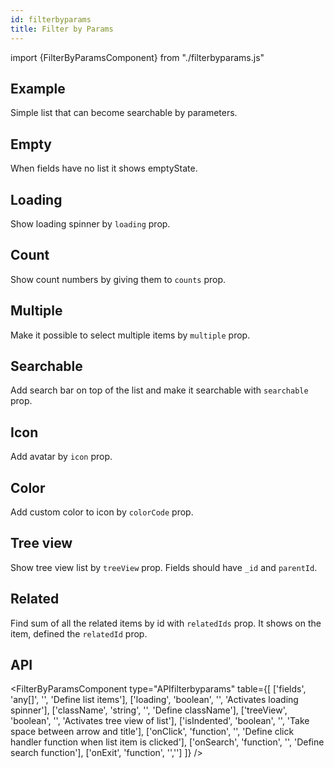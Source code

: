 ```yaml
---
id: filterbyparams
title: Filter by Params
---
```


import {FilterByParamsComponent} from "./filterbyparams.js"

## Example

<p>Simple list that can become searchable by parameters.</p>
<FilterByParamsComponent />

## Empty

<p>When fields have no list it shows emptyState.</p>
<FilterByParamsComponent type="empty" />

## Loading

<p>Show loading spinner by <code>loading</code> prop.</p>
<FilterByParamsComponent type="load" />

## Count

<p>Show count numbers by giving them to <code>counts</code> prop.</p>
<FilterByParamsComponent type="count" />

## Multiple

<p>Make it possible to select multiple items by <code>multiple</code> prop.</p>
<FilterByParamsComponent type="multiple" />

## Searchable

<p>Add search bar on top of the list and make it searchable with <code>searchable</code> prop.</p>
<FilterByParamsComponent type="search" />

## Icon

<p>Add avatar by <code>icon</code> prop.</p>
<FilterByParamsComponent type="icon" />

## Color

<p>Add custom color to icon by <code>colorCode</code> prop.</p>
<FilterByParamsComponent type="icon" color/>

## Tree view

<p>Show tree view list by <code>treeView</code> prop. Fields should have <code>_id</code> and <code>parentId</code>.</p>
<FilterByParamsComponent type="tree" />

## Related

<p>Find sum of all the related items by id with <code>relatedIds</code> prop. It shows on the item, defined the <code>relatedId</code> prop.</p>
<FilterByParamsComponent type="tree" related />

## API

<FilterByParamsComponent type="APIfilterbyparams" table={[
['fields', 'any[]', '', 'Define list items'],
['loading', 'boolean', '', 'Activates loading spinner'],
['className', 'string', '', 'Define className'],
['treeView', 'boolean', '', 'Activates tree view of list'],
['isIndented', 'boolean', '', 'Take space between arrow and title'],
['onClick', 'function', '', 'Define click handler function when list item is clicked'],
['onSearch', 'function', '', 'Define search function'],
['onExit', 'function', '','']
]} />
